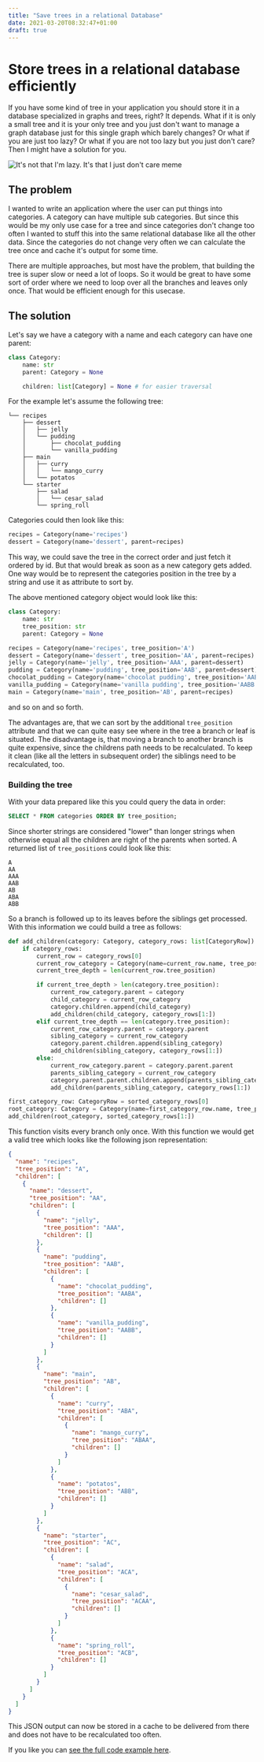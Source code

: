 ```yaml
---
title: "Save trees in a relational Database"
date: 2021-03-20T08:32:47+01:00
draft: true
---
```

# Store trees in a relational database efficiently
If you have some kind of tree in your application you should store it in a database specialized in graphs and trees, right? It depends. What if it is only a small tree and it is your only tree and you just don't want to manage a graph database just for this single graph which barely changes? Or what if you are just too lazy? Or what if you are not too lazy but you just don't care? Then I might have a solution for you.

![It's not that I'm lazy. It's that I just don't care meme](/img/dont_care.jpg)

## The problem
I wanted to write an application where the user can put things into categories. A category can have multiple sub categories. But since this would be my only use case for a tree and since categories don't change too often I wanted to stuff this into the same relational database like all the other data. Since the categories do not change very often we can calculate the tree once and cache it's output for some time.

There are multiple approaches, but most have the problem, that building the tree is super slow or need a lot of loops. So it would be great to have some sort of order where we need to loop over all the branches and leaves only once. That would be efficient enough for this usecase.

## The solution
Let's say we have a category with a name and each category can have one parent:
```python
class Category:
    name: str
    parent: Category = None

    children: list[Category] = None # for easier traversal
```
For the example let's assume the following tree:
```
└── recipes
    ├── dessert
    │   ├── jelly
    │   └── pudding
    │       ├── chocolat_pudding
    │       └── vanilla_pudding
    ├── main
    │   ├── curry
    │   │   └── mango_curry
    │   └── potatos
    └── starter
        ├── salad
        │   └── cesar_salad
        └── spring_roll
```
Categories could then look like this:
```python
recipes = Category(name='recipes')
dessert = Category(name='dessert', parent=recipes)
```
This way, we could save the tree in the correct order and just fetch it ordered by id. But that would break as soon as a new category gets added. One way would be to represent the categories position in the tree by a string and use it as attribute to sort by. 

The above mentioned category object would look like this:
```python
class Category:
    name: str
    tree_position: str
    parent: Category = None

recipes = Category(name='recipes', tree_position='A')
dessert = Category(name='dessert', tree_position='AA', parent=recipes)
jelly = Category(name='jelly', tree_position='AAA', parent=dessert)
pudding = Category(name='pudding', tree_position='AAB', parent=dessert)
chocolat_pudding = Category(name='chocolat pudding', tree_position='AABA', parent=pudding)
vanilla_pudding = Category(name='vanilla pudding', tree_position='AABB', parent=pudding)
main = Category(name='main', tree_position='AB', parent=recipes)
```
and so on and so forth.

The advantages are, that we can sort by the additional `tree_position` attribute and that we can quite easy see where in the tree a branch or leaf is situated. The disadvantage is, that moving a branch to another branch is quite expensive, since the childrens path needs to be recalculated. To keep it clean (like all the letters in subsequent order) the siblings need to be recalculated, too.

### Building the tree
With your data prepared like this you could query the data in order:
```SQL
SELECT * FROM categories ORDER BY tree_position;
```
Since shorter strings are considered "lower" than longer strings when otherwise equal all the children are right of the parents when sorted. A returned list of `tree_position`s could look like this:
```
A
AA
AAA
AAB
AB
ABA
ABB
```
So a branch is followed up to its leaves before the siblings get processed. With this information we could build a tree as follows:
```python
def add_children(category: Category, category_rows: list[CategoryRow]) -> None:
    if category_rows:
        current_row = category_rows[0]
        current_row_category = Category(name=current_row.name, tree_position=current_row.tree_position)
        current_tree_depth = len(current_row.tree_position)

        if current_tree_depth > len(category.tree_position):
            current_row_category.parent = category
            child_category = current_row_category
            category.children.append(child_category)
            add_children(child_category, category_rows[1:])
        elif current_tree_depth == len(category.tree_position):
            current_row_category.parent = category.parent
            sibling_category = current_row_category
            category.parent.children.append(sibling_category)
            add_children(sibling_category, category_rows[1:])
        else:
            current_row_category.parent = category.parent.parent
            parents_sibling_category = current_row_category
            category.parent.parent.children.append(parents_sibling_category)
            add_children(parents_sibling_category, category_rows[1:])

first_category_row: CategoryRow = sorted_category_rows[0]
root_category: Category = Category(name=first_category_row.name, tree_position=first_category_row.tree_position)
add_children(root_category, sorted_category_rows[1:])
```
This function visits every branch only once. With this function we would get a valid tree which looks like the following json representation:
```json
{
  "name": "recipes",
  "tree_position": "A",
  "children": [
    {
      "name": "dessert",
      "tree_position": "AA",
      "children": [
        {
          "name": "jelly",
          "tree_position": "AAA",
          "children": []
        },
        {
          "name": "pudding",
          "tree_position": "AAB",
          "children": [
            {
              "name": "chocolat_pudding",
              "tree_position": "AABA",
              "children": []
            },
            {
              "name": "vanilla_pudding",
              "tree_position": "AABB",
              "children": []
            }
          ]
        },
        {
          "name": "main",
          "tree_position": "AB",
          "children": [
            {
              "name": "curry",
              "tree_position": "ABA",
              "children": [
                {
                  "name": "mango_curry",
                  "tree_position": "ABAA",
                  "children": []
                }
              ]
            },
            {
              "name": "potatos",
              "tree_position": "ABB",
              "children": []
            }
          ]
        },
        {
          "name": "starter",
          "tree_position": "AC",
          "children": [
            {
              "name": "salad",
              "tree_position": "ACA",
              "children": [
                {
                  "name": "cesar_salad",
                  "tree_position": "ACAA",
                  "children": []
                }
              ]
            },
            {
              "name": "spring_roll",
              "tree_position": "ACB",
              "children": []
            }
          ]
        }
      ]
    }
  ]
}
```
This JSON output can now be stored in a cache to be delivered from there and does not have to be recalculated too often.

If you like you can [see the full code example here](https://gist.github.com/protux/7bddd2629f922641ba4acb0ad32c5848).